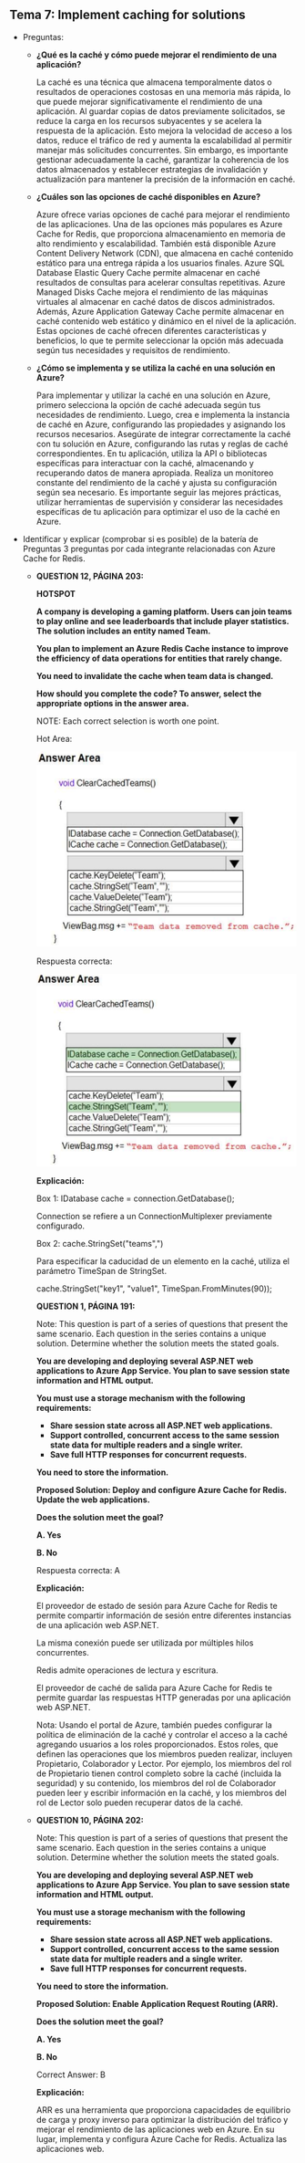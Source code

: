 ## Tema 7: Implement caching for solutions

- Preguntas:
  - **¿Qué es la caché y cómo puede mejorar el rendimiento de una aplicación?**
  
    La caché es una técnica que almacena temporalmente datos o resultados de operaciones costosas en una memoria más rápida, lo que puede mejorar significativamente el rendimiento de una aplicación. Al guardar copias de datos previamente solicitados, se reduce la carga en los recursos subyacentes y se acelera la respuesta de la aplicación. Esto mejora la velocidad de acceso a los datos, reduce el tráfico de red y aumenta la escalabilidad al permitir manejar más solicitudes concurrentes. Sin embargo, es importante gestionar adecuadamente la caché, garantizar la coherencia de los datos almacenados y establecer estrategias de invalidación y actualización para mantener la precisión de la información en caché.
  
  - **¿Cuáles son las opciones de caché disponibles en Azure?**
  
    Azure ofrece varias opciones de caché para mejorar el rendimiento de las aplicaciones. Una de las opciones más populares es Azure Cache for Redis, que proporciona almacenamiento en memoria de alto rendimiento y escalabilidad. También está disponible Azure Content Delivery Network (CDN), que almacena en caché contenido estático para una entrega rápida a los usuarios finales. Azure SQL Database Elastic Query Cache permite almacenar en caché resultados de consultas para acelerar consultas repetitivas. Azure Managed Disks Cache mejora el rendimiento de las máquinas virtuales al almacenar en caché datos de discos administrados. Además, Azure Application Gateway Cache permite almacenar en caché contenido web estático y dinámico en el nivel de la aplicación. Estas opciones de caché ofrecen diferentes características y beneficios, lo que te permite seleccionar la opción más adecuada según tus necesidades y requisitos de rendimiento.
  
  - **¿Cómo se implementa y se utiliza la caché en una solución en Azure?**
  
    Para implementar y utilizar la caché en una solución en Azure, primero selecciona la opción de caché adecuada según tus necesidades de rendimiento. Luego, crea e implementa la instancia de caché en Azure, configurando las propiedades y asignando los recursos necesarios. Asegúrate de integrar correctamente la caché con tu solución en Azure, configurando las rutas y reglas de caché correspondientes. En tu aplicación, utiliza la API o bibliotecas específicas para interactuar con la caché, almacenando y recuperando datos de manera apropiada. Realiza un monitoreo constante del rendimiento de la caché y ajusta su configuración según sea necesario. Es importante seguir las mejores prácticas, utilizar herramientas de supervisión y considerar las necesidades específicas de tu aplicación para optimizar el uso de la caché en Azure.
  
- Identificar y explicar (comprobar si es posible) de la batería de Preguntas 3 preguntas por cada integrante relacionadas con Azure Cache for Redis.
  - **QUESTION 12, PÁGINA 203:**
  
    **HOTSPOT** 
  
    **A company is developing a gaming platform. Users can join teams to play online and see leaderboards that include player statistics. The solution includes an entity named Team.**
  
    **You plan to implement an Azure Redis Cache instance to improve the efficiency of data operations for entities that rarely change.** 
  
    **You need to invalidate the cache when team data is changed.** 
  
    **How should you complete the code? To answer, select the appropriate options in the answer area.** 
  
    NOTE: Each correct selection is worth one point. 
  
    Hot Area:
  
    ![Tema7-Imagen1](imagenes/Tema7Imagen1.png)
  
    Respuesta correcta:
  
    ![Tema7-Imagen2](imagenes/Tema7Imagen2.png)
  
    **Explicación:** 
  
    Box 1: IDatabase cache = connection.GetDatabase(); 
  
    Connection se refiere a un ConnectionMultiplexer previamente configurado.  
  
    Box 2: cache.StringSet("teams",") 
  
    Para especificar la caducidad de un elemento en la caché, utiliza el parámetro TimeSpan de StringSet.
  
    cache.StringSet("key1", "value1", TimeSpan.FromMinutes(90)); 
  
    **QUESTION 1, PÁGINA 191:**
  
    Note: This question is part of a series of questions that present the same scenario. Each question in the series contains a unique solution. Determine whether the solution meets the stated goals. 
  
    **You are developing and deploying several ASP.NET web applications to Azure App Service. You plan to save session state information and HTML output.** 
  
    **You must use a storage mechanism with the following requirements:** 
  
    - **Share session state across all ASP.NET web applications.** 
    - **Support controlled, concurrent access to the same session state data for multiple readers and a single writer.** 
    - **Save full HTTP responses for concurrent requests.** 
  
    **You need to store the information.** 
  
    **Proposed Solution: Deploy and configure Azure Cache for Redis. Update the web applications.** 
  
    **Does the solution meet the goal?** 
  
    **A. Yes** 
  
    **B. No** 
  
    Respuesta correcta: A 
  
    **Explicación:** 
  
    El proveedor de estado de sesión para Azure Cache for Redis te permite compartir información de sesión entre diferentes instancias de una aplicación web ASP.NET.
  
    La misma conexión puede ser utilizada por múltiples hilos concurrentes.
  
    Redis admite operaciones de lectura y escritura.
  
    El proveedor de caché de salida para Azure Cache for Redis te permite guardar las respuestas HTTP generadas por una aplicación web ASP.NET.
  
    Nota: Usando el portal de Azure, también puedes configurar la política de eliminación de la caché y controlar el acceso a la caché agregando usuarios a los roles proporcionados. Estos roles, que definen las operaciones que los miembros pueden realizar, incluyen Propietario, Colaborador y Lector. Por ejemplo, los miembros del rol de Propietario tienen control completo sobre la caché (incluida la seguridad) y su contenido, los miembros del rol de Colaborador pueden leer y escribir información en la caché, y los miembros del rol de Lector solo pueden recuperar datos de la caché.  
  
  - **QUESTION 10, PÁGINA 202:**
  
    Note: This question is part of a series of questions that present the same scenario. Each question in the series contains a unique solution. Determine whether the solution meets the stated goals. 
  
    **You are developing and deploying several ASP.NET web applications to Azure App Service. You plan to save session state information and HTML output.** 
  
    **You must use a storage mechanism with the following requirements:** 
  
    - **Share session state across all ASP.NET web applications.** 
    - **Support controlled, concurrent access to the same session state data for multiple readers and a single writer.** 
    - **Save full HTTP responses for concurrent requests.**
  
    **You need to store the information.** 
  
    **Proposed Solution: Enable Application Request Routing (ARR).** 
  
    **Does the solution meet the goal?** 
  
    **A. Yes** 
  
    **B. No** 
  
    Correct Answer: B 
  
    **Explicación:** 
  
    ARR es una herramienta que proporciona capacidades de equilibrio de carga y proxy inverso para optimizar la distribución del tráfico y mejorar el rendimiento de las aplicaciones web en Azure. En su lugar, implementa y configura Azure Cache for Redis. Actualiza las aplicaciones web. 
